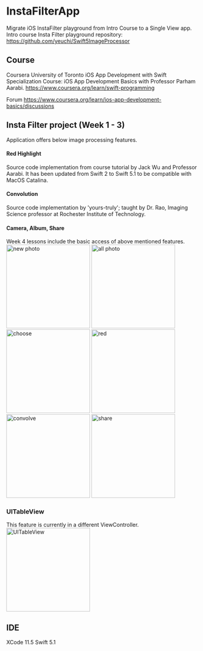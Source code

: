 # InstaFilterApp
Migrate iOS InstaFilter playground from Intro Course to a Single View app.
Intro course Insta Filter playground repository: https://github.com/yeuchi/Swift5ImageProcessor

## Course
Coursera University of Toronto iOS App Development with Swift Specialization
Course: iOS App Development Basics with Professor Parham Aarabi. https://www.coursera.org/learn/swift-programming

Forum https://www.coursera.org/learn/ios-app-development-basics/discussions

## Insta Filter project (Week 1 - 3)
Application offers below image processing features.

#### Red Highlight
Source code implementation from course tutorial by Jack Wu and Professor Aarabi.
It has been updated from Swift 2 to Swift 5.1 to be compatible with MacOS Catalina.

#### Convolution
Source code implementation by 'yours-truly'; taught by Dr. Rao, Imaging Science professor at Rochester Institute of Technology.  

#### Camera, Album, Share
Week 4 lessons include the basic access of above mentioned features.
<img width="220" alt="new photo" src="https://user-images.githubusercontent.com/1282659/83980207-7c991c00-a8d9-11ea-9f19-0d587d5ab5a4.png"> <img width="220" alt="all photo" src="https://user-images.githubusercontent.com/1282659/83980214-83279380-a8d9-11ea-84d9-0d1fef7080cf.png"> <img width="220" alt="choose" src="https://user-images.githubusercontent.com/1282659/83980215-87ec4780-a8d9-11ea-972d-e36d6e9afc68.png"> <img width="220" alt="red" src="https://user-images.githubusercontent.com/1282659/83980222-8de22880-a8d9-11ea-8652-978f6033a87d.png"> <img width="220" alt="convolve" src="https://user-images.githubusercontent.com/1282659/83980225-92a6dc80-a8d9-11ea-81e6-521a807f70cc.png"> <img width="220" alt="share" src="https://user-images.githubusercontent.com/1282659/83980226-95a1cd00-a8d9-11ea-81b9-8781b3ce37c9.png"> 

### UITableView
This feature is currently in a different ViewController.
<img width="220" alt="UITableView" src="https://user-images.githubusercontent.com/1282659/83980227-99cdea80-a8d9-11ea-9fe6-0dc82b36974a.png">


## IDE
XCode 11.5 Swift 5.1

